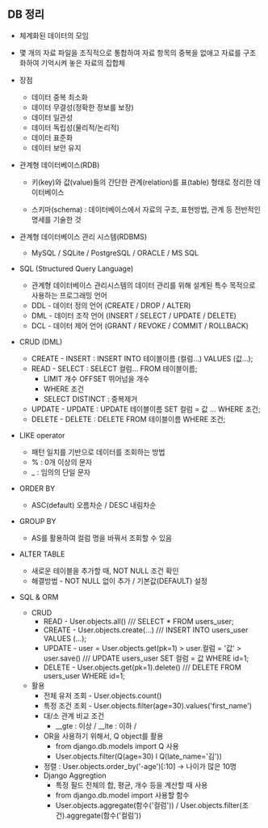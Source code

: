 ## DB 정리

- 체계화된 데이터의 모임

- 몇 개의 자료 파일을 조직적으로 통합하여 자료 항목의 중복을 없애고 자료를 구조화하여 기억시켜 놓은 자료의 집합체

- 장점

  - 데이터 중복 최소화
  - 데이터 무결성(정확한 정보를 보장)
  - 데이터 일관성
  - 데이터 독립성(물리적/논리적)
  - 데이터 표준화
  - 데이터 보안 유지

- 관계형 데이터베이스(RDB)

  - 키(key)와 값(value)들의 간단한 관계(relation)를 표(table) 형태로 정리한 데이터베이스

  - 스키마(schema) : 데이터베이스에서 자료의 구조, 표현방법, 관계 등 전반적인 명세를 기술한 것

- 관계형 데이터베이스 관리 시스템(RDBMS)

  - MySQL / SQLite / PostgreSQL / ORACLE / MS SQL

- SQL (Structured Query Language)

  - 관계형 데이터베이스 관리시스템의 데이터 관리를 위해 설계된 특수 목적으로 사용하는 프로그래밍 언어
  - DDL - 데이터 정의 언어 (CREATE / DROP / ALTER)
  - DML - 데이터 조작 언어 (INSERT / SELECT / UPDATE / DELETE)
  - DCL - 데이터 제어 언어 (GRANT / REVOKE / COMMIT / ROLLBACK)

- CRUD (DML)

  - CREATE - INSERT : INSERT INTO 테이블이름 (컬럼...) VALUES (값...);
  - READ - SELECT : SELECT 컬럼... FROM 테이블이름;
    - LIMIT 개수 OFFSET 뛰어넘을 개수
    - WHERE 조건
    - SELECT DISTINCT : 중복제거
  - UPDATE - UPDATE : UPDATE 테이블이름 SET 컬럼 = 값 ... WHERE 조건;
  - DELETE - DELETE : DELETE FROM 테이블이름 WHERE 조건;

- LIKE operator
  - 패턴 일치를 기반으로 데이터를 조회하는 방법
  - % : 0개 이상의 문자
  - _ : 임의의 단일 문자
- ORDER BY
  - ASC(default) 오름차순 / DESC 내림차순
- GROUP BY
  - AS를 활용하여 컬럼 명을 바꿔서 조회할 수 있음
- ALTER TABLE
  - 새로운 테이블을 추가할 때, NOT NULL 조건 확인
  - 해결방법 - NOT NULL 없이 추가 / 기본값(DEFAULT) 설정
- SQL & ORM
  - CRUD
    - READ - User.objects.all() /// SELECT * FROM users_user;
    - CREATE - User.objects.create(...) /// INSERT INTO users_user VALUES (...);
    - UPDATE - user = User.objects.get(pk=1) > user.컬럼 = '값' > user.save() /// UPDATE users_user SET 컬럼 = 값  WHERE id=1;
    - DELETE - User.objects.get(pk=1).delete() /// DELETE FROM users_user WHERE id=1;
  - 활용
    - 전체 유저 조회 - User.objects.count()
    - 특정 조건 조회 - User.objects.filter(age=30).values('first_name')
    - 대/소 관계 비교 조건
      - \__gte : 이상 / __lte : 이하 / 
    - OR을 사용하기 위해서, Q object를 활용
      - from django.db.models import Q 사용
      - User.objects.filter(Q(age=30) l Q(late_name='김'))
    - 정렬 : User.objects.order_by('-age')[:10] -> 나이가 많은 10명 
    - Django Aggregtion
      - 특정 필드 전체의 합, 평균, 개수 등을 계산할 때 사용
      - from django.db.model import 사용할 함수
      - User.objects.aggregate(함수('컬럼')) / User.objects.filter(조건).aggregate(함수('컬럼'))